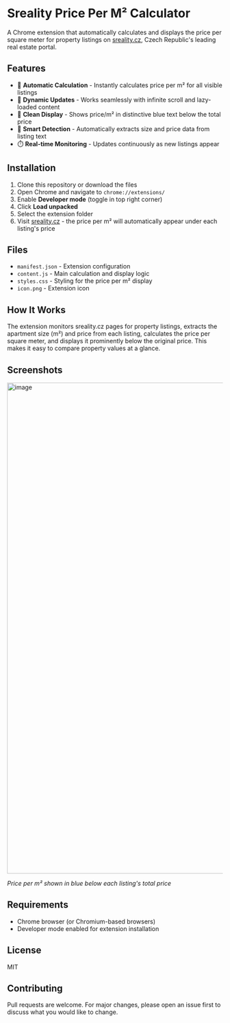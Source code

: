 # Sreality Price Per M² Calculator

A Chrome extension that automatically calculates and displays the price per square meter for property listings on [sreality.cz](https://www.sreality.cz), Czech Republic's leading real estate portal.

## Features

- 🔢 **Automatic Calculation** - Instantly calculates price per m² for all visible listings
- 🔄 **Dynamic Updates** - Works seamlessly with infinite scroll and lazy-loaded content
- 💙 **Clean Display** - Shows price/m² in distinctive blue text below the total price
- 🎯 **Smart Detection** - Automatically extracts size and price data from listing text
- ⏱️ **Real-time Monitoring** - Updates continuously as new listings appear

## Installation

1. Clone this repository or download the files
2. Open Chrome and navigate to `chrome://extensions/`
3. Enable **Developer mode** (toggle in top right corner)
4. Click **Load unpacked**
5. Select the extension folder
6. Visit [sreality.cz](https://www.sreality.cz) - the price per m² will automatically appear under each listing's price

## Files

- `manifest.json` - Extension configuration
- `content.js` - Main calculation and display logic
- `styles.css` - Styling for the price per m² display
- `icon.png` - Extension icon

## How It Works

The extension monitors sreality.cz pages for property listings, extracts the apartment size (m²) and price from each listing, calculates the price per square meter, and displays it prominently below the original price. This makes it easy to compare property values at a glance.

## Screenshots

<img width="1380" height="1144" alt="image" src="https://github.com/user-attachments/assets/53925fb7-0d60-40a4-bc9d-9234a47a9f2e" />

*Price per m² shown in blue below each listing's total price*

## Requirements

- Chrome browser (or Chromium-based browsers)
- Developer mode enabled for extension installation

## License

MIT

## Contributing

Pull requests are welcome. For major changes, please open an issue first to discuss what you would like to change.
